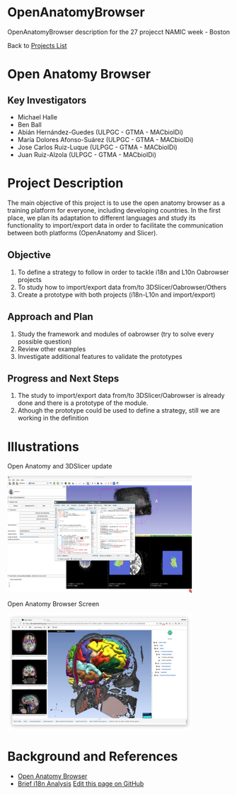 # OpenAnatomyBrowser
OpenAnatomyBrowser description for the 27 projecct NAMIC week - Boston

Back to [Projects List](../../README.md#ProjectsList)

# Open Anatomy Browser
## Key Investigators

- Michael Halle 
- Ben Ball
- Abián Hernández-Guedes (ULPGC - GTMA - MACbioIDi)
- María Dolores Afonso-Suárez (ULPGC - GTMA - MACbioIDi)
- Jose Carlos Ruiz-Luque (ULPGC - GTMA - MACbioIDi)
- Juan Ruiz-Alzola (ULPGC - GTMA - MACbioIDi)

# Project Description
The main objective of this project is to use the open anatomy browser as a training platform for everyone, including developing countries. In the first place, we plan its adaptation to different languages and study its functionality to import/export data in order to facilitate the communication between both platforms (OpenAnatomy and Slicer). 

## Objective

1. To define a strategy to follow in order to tackle i18n and L10n Oabrowser projects
1. To study how to import/export data from/to 3DSlicer/Oabrowser/Others
1. Create a prototype with both projects (i18n-L10n and import/export)

## Approach and Plan

1. Study the framework and modules of oabrowser (try to solve every possible question)
1. Review other examples
1. Investigate additional features to validate the prototypes 

## Progress and Next Steps

1. The study to import/export data from/to 3DSlicer/Oabrowser is already done and there is a prototype of the module.
1. Athough the prototype could be used to define a strategy, still we are working in the definition
<!-- But in this prototype still we must consider the use of the information of label maps. We are working on this.-->

# Illustrations

Open Anatomy and 3DSlicer update

<img src="https://raw.githubusercontent.com/MarilolaMACbioIDi/OpenAnatomyBrowser/master/OABrowser_update.png" width="417" height="264">

Open Anatomy Browser Screen

<img src="https://raw.githubusercontent.com/MarilolaMACbioIDi/OpenAnatomyBrowser/master/oabrowser.jpg" width="417" height="264">

# Background and References

<!--Use this space for information that may help people better understand your project, like links to papers, source code, or data.-->

+ [Open Anatomy Browser](https://www.frontiersin.org/articles/10.3389/fninf.2017.00022/full)
+ [Brief i18n Analysis](https://github.com/Mltechbox/MedTec_MACbioIDi_Internationalization/blob/master/Analysis_SystemRequirements.pdf)<!--Link for editing page when displayed in GitHub pages-->
<a href="https://github.com/NA-MIC/ProjectWeek/edit/master/PW27_2018_Boston/Projects/OpenAnatomyBrowser.md">Edit this page on GitHub</a>

